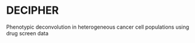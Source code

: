 # DECIPHER
Phenotypic deconvolution in heterogeneous cancer cell populations using drug screen data
